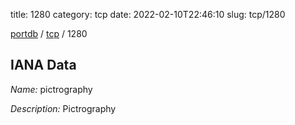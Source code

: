 title: 1280
category: tcp
date: 2022-02-10T22:46:10
slug: tcp/1280

[portdb](/) / [tcp](/category/tcp.html) / 1280


## IANA Data

_Name:_ pictrography

_Description:_ Pictrography

